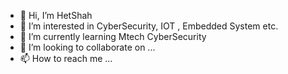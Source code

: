 - 👋 Hi, I’m HetShah
- 👀 I’m interested in CyberSecurity, IOT , Embedded System etc.
- 🌱 I’m currently learning Mtech CyberSecurity
- 💞️ I’m looking to collaborate on ...
- 📫 How to reach me ...

<!---
EinsteinVirus/EinsteinVirus is a ✨ special ✨ repository because its `README.md` (this file) appears on your GitHub profile.
You can click the Preview link to take a look at your changes.
--->
